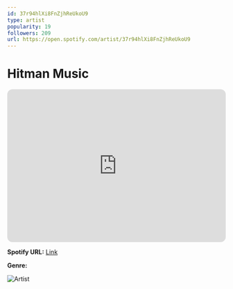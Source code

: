 ```yaml
---
id: 37r94hlXi8FnZjhReUkoU9
type: artist
popularity: 19
followers: 209
url: https://open.spotify.com/artist/37r94hlXi8FnZjhReUkoU9
---
```

# Hitman Music

<iframe style="border-radius:12px" src="https://open.spotify.com/embed/artist/37r94hlXi8FnZjhReUkoU9" width="100%" height="352" frameBorder="0" allowfullscreen="" allow="autoplay; clipboard-write; encrypted-media; fullscreen; picture-in-picture" loading="lazy"></iframe>

**Spotify URL:** [Link](https://open.spotify.com/artist/37r94hlXi8FnZjhReUkoU9)

**Genre:** 

![Artist](https://i.scdn.co/image/ab6761610000e5eb3be2b29463f726865ce4679c)
